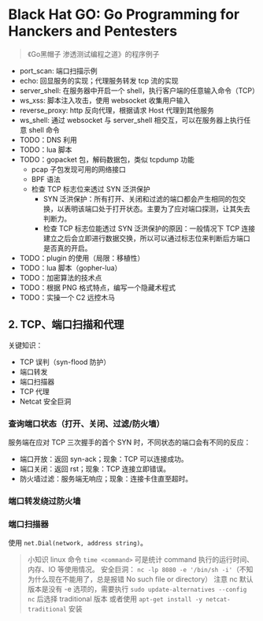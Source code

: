 # Black Hat GO: Go Programming for Hanckers and Pentesters

> 《Go黑帽子 渗透测试编程之道》的程序例子

- port_scan: 端口扫描示例
- echo: 回显服务的实现；代理服务转发 tcp 流的实现
- server_shell: 在服务器中开启一个 shell，执行客户端的任意输入命令（TCP）
- ws_xss: 脚本注入攻击，使用 websocket 收集用户输入
- reverse_proxy: http 反向代理，根据请求 Host 代理到其他服务
- ws_shell: 通过 websocket 与 server_shell 相交互，可以在服务器上执行任意 shell 命令
- TODO：DNS 利用
- TODO：lua 脚本
- TODO：gopacket 包，解码数据包，类似 tcpdump 功能
    - pcap 子包发现可用的网络接口
    - BPF 语法
    - 检查 TCP 标志位来透过 SYN 泛洪保护
        - SYN 泛洪保护：所有打开、关闭和过滤的端口都会产生相同的包交换，以表明该端口处于打开状态。主要为了应对端口探测，让其失去判断力。
        - 检查 TCP 标志位能透过 SYN 泛洪保护的原因：一般情况下 TCP 连接建立之后会立即进行数据交换，所以可以通过标志位来判断后方端口是否真的开启。
- TODO：plugin 的使用（局限：移植性）
- TODO：lua 脚本（gopher-lua）
- TODO：加密算法的技术点
- TODO：根据 PNG 格式特点，编写一个隐藏术程式
- TODO：实操一个 C2 远控木马

## 2. TCP、端口扫描和代理

关键知识：

- TCP 误判（syn-flood 防护）
- 端口转发
- 端口扫描器
- TCP 代理
- Netcat 安全巨洞

### 查询端口状态（打开、关闭、过滤/防火墙）

服务端在应对 TCP 三次握手的首个 SYN 时，不同状态的端口会有不同的反应：

- 端口开放：返回 syn-ack；现象：TCP 可以连接成功。
- 端口关闭：返回 rst；现象：TCP 连接立即错误。
- 防火墙过滤：服务端无响应；现象：连接卡住直至超时。

### 端口转发绕过防火墙

### 端口扫描器

使用 `net.Dial(network, address string)`。

> 小知识
> linux 命令 `time <command>` 可是统计 command 执行的运行时间、内存、IO 等使用情况。
> 安全巨洞： `nc -lp 8080 -e '/bin/sh -i'`（不知为什么现在不能用了，总是报错 No such file or directory）
> 注意 nc 默认版本是没有 -e 选项的，需要执行 `sudo update-alternatives --config nc` 后选择 traditional 版本
> 或者使用 `apt-get install -y netcat-traditional` 安装
